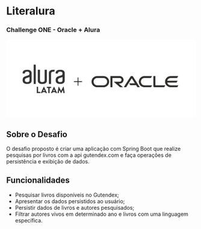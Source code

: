 <h1>Literalura</h1>
<h3>Challenge ONE - Oracle + Alura</h3>
<img src= "logoaluraoracle.png" alt= "logoaluraandoracle">


<h2> Sobre o Desafio</h2>

<p> O desafio proposto é criar uma aplicação com Spring Boot que realize pesquisas por livros com a api gutendex.com e faça operações de persistência e exibição de dados. </p>

<h2>Funcionalidades</h2>

- Pesquisar livros disponíveis no Gutendex;
- Apresentar os dados persistidos ao usuário;
- Persistir dados de livros e autores pesquisados;
- Filtrar autores vivos em determinado ano e livros com uma linguagem específica.
